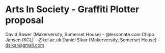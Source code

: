 # Arts In Society - Graffiti Plotter proposal

David Bower (Makerversity, Somerset House) - @lessonate.com
Chipp Jansen (KCL) - @kcl.ac.uk
Daniel Sikar (Makerversity, Somerset House) - dsikar@gmail.com


